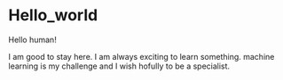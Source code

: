 # Hello_world

Hello human! 

I am good to stay here. I am always exciting to learn something. 
machine learning is my challenge and I wish hofully to be a specialist. 
